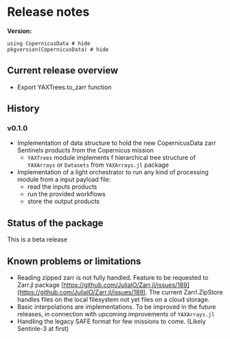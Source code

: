 # Release notes

**Version:**
```@example env
using CopernicusData # hide
pkgversion(CopernicusData) # hide
```

## Current release overview
* Export YAXTrees.to_zarr function

## History

### v0.1.0

* Implementation of data structure to hold the new CopernicusData zarr Sentinels products from the Copernicus mission
    * `YAXTrees` module implements f hierarchical tree structure of `YAXArrays` or `Datasets` from `YAXArrays.jl` package
* Implementation of a light orchestrator to run any kind of processing module from a input payload file: 
    * read the inputs products
    * run the provided workflows
    * store the output products

## Status of the package

This is a beta release

## Known problems or limitations
 * Reading zipped zarr is not fully handled. Feature to be requested to Zarr.jl package [https://github.com/JuliaIO/Zarr.jl/issues/189](https://github.com/JuliaIO/Zarr.jl/issues/189). The current Zarrl.ZipStore handles files on the local filesystem not yet files on a cloud storage.
 * Basic interpolations are implementations. To be improved in the future releases, in connection with upcoming improvements of `YAXArrays.jl`
 * Handling the legacy SAFE format for few missions to come. (Likely Sentinle-3 at first)

